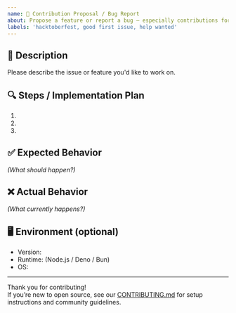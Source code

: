 ```yaml
---
name: 🚀 Contribution Proposal / Bug Report
about: Propose a feature or report a bug — especially contributions for Hacktoberfest
labels: 'hacktoberfest, good first issue, help wanted'
---
```


## 🧠 Description
Please describe the issue or feature you'd like to work on.

## 🔍 Steps / Implementation Plan
1. 
2. 
3. 

## ✅ Expected Behavior
_(What should happen?)_

## ❌ Actual Behavior
_(What currently happens?)_

## 🖥️ Environment (optional)
- Version:
- Runtime: (Node.js / Deno / Bun)
- OS:

---

Thank you for contributing!  
If you’re new to open source, see our [CONTRIBUTING.md](../CONTRIBUTING.md) for setup instructions and community guidelines.
